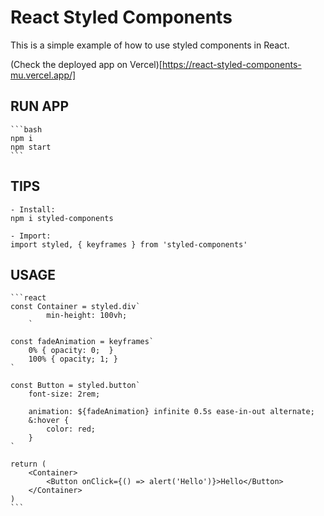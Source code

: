 # React Styled Components

This is a simple example of how to use styled components in React.

(Check the deployed app on Vercel)[https://react-styled-components-mu.vercel.app/]

## RUN APP

    ```bash
    npm i
    npm start
    ```

## TIPS

    - Install:
    npm i styled-components

    - Import:
    import styled, { keyframes } from 'styled-components'

## USAGE

    ```react
    const Container = styled.div`
            min-height: 100vh;
        `

    const fadeAnimation = keyframes`
        0% { opacity: 0;  }
        100% { opacity; 1; }
    `

    const Button = styled.button`
        font-size: 2rem;

        animation: ${fadeAnimation} infinite 0.5s ease-in-out alternate;
        &:hover {
            color: red;
        }
    `

    return (
        <Container>
            <Button onClick={() => alert('Hello')}>Hello</Button>
        </Container>
    )
    ```
